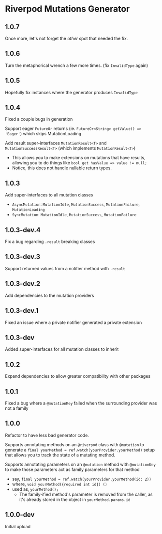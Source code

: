 # Riverpod Mutations Generator

## 1.0.7

Once more, let's not forget the *other* spot that needed the fix.

## 1.0.6

Turn the metaphorical wrench a few more times. (fix `InvalidType` again)

## 1.0.5

Hopefully fix instances where the generator produces `InvalidType`

## 1.0.4

Fixed a couple bugs in generation

Support eager `FutureOr` returns (ie. `FutureOr<String> getValue() => 'Eager'`) which skips MutationLoading

Add result super-interfaces `MutationResult<T>` and `MutationSuccessResult<T>` (which implements `MutationResult<T>`)

- This allows you to make extensions on mutations that have results, allowing you to do things like `bool get hasValue => value != null;`
- Notice, this does not handle nullable return types.

## 1.0.3

Add super-interfaces to all mutation classes

- `AsyncMutation`: `MutationIdle`, `MutationSuccess`, `MutationFailure`, `MutationLoading`
- `SyncMutation`: `MutationIdle`, `MutationSuccess`, `MutationFailure`

## 1.0.3-dev.4

Fix a bug regarding `.result` breaking classes

## 1.0.3-dev.3

Support returned values from a notifier method with `.result`

## 1.0.3-dev.2

Add dependencies to the mutation providers

## 1.0.3-dev.1

Fixed an issue where a private notifier generated a private extension

## 1.0.3-dev

Added super-interfaces for all mutation classes to inherit

## 1.0.2

Expand dependencies to allow greater compatibility with other packages

## 1.0.1

Fixed a bug where a `@mutationKey` failed when the surrounding provider was not a family

## 1.0.0

Refactor to have less bad generator code.

Supports annotating methods on an `@riverpod` class with `@mutation` to generate a `final yourMethod = ref.watch(yourProvider.yourMethod)` setup that allows you to track the state of a mutating method.

Supports annotating parameters on an `@mutation` method with `@mutationKey` to make those parameters act as family parameters for that method

- say, `final yourMethod = ref.watch(yourProvider.yourMethod(id: 2))`
- where, `void yourMethod({required int id}) ()`
- used as, `yourMethod();`
  - The family-ified method's parameter is removed from the caller, as it's already stored in the object in `yourMethod.params.id`

## 1.0.0-dev

Initial upload
